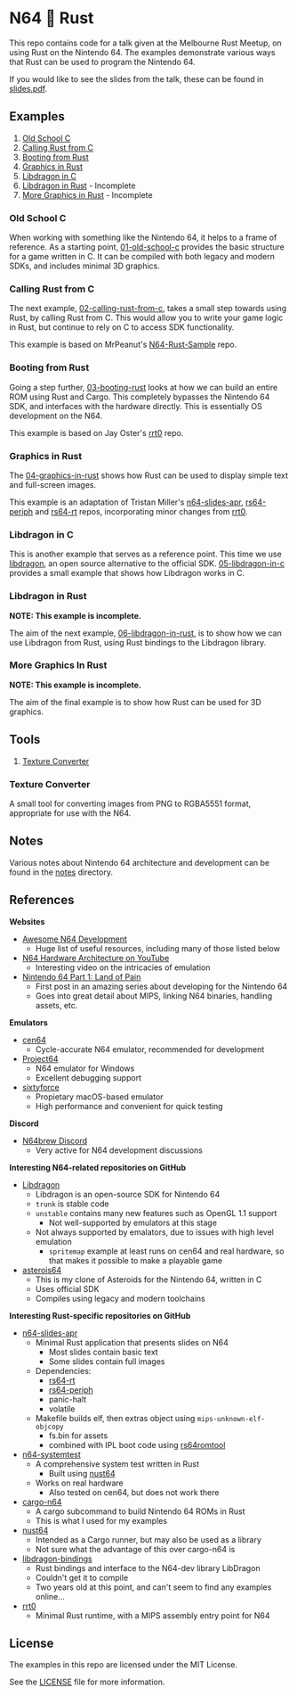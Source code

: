 # N64 💛 Rust

This repo contains code for a talk given at the Melbourne Rust Meetup, on using Rust on the Nintendo 64. The examples demonstrate various ways that Rust can be used to program the Nintendo 64.

If you would like to see the slides from the talk, these can be found in [slides.pdf](./slides.pdf).

## Examples

1. [Old School C](#old-school-c)
2. [Calling Rust from C](#calling-rust-from-c)
3. [Booting from Rust](#booting-from-rust)
4. [Graphics in Rust](#graphics-in-rust)
5. [Libdragon in C](#libdragon-in-c)
6. [Libdragon in Rust](#libdragon-in-rust) - Incomplete
7. [More Graphics in Rust](#more-graphics-in-rust) - Incomplete

### Old School C

When working with something like the Nintendo 64, it helps to a frame of reference. As a starting point, [01-old-school-c](./examples/01-old-school-c/) provides the basic structure for a game written in C. It can be compiled with both legacy and modern SDKs, and includes minimal 3D graphics.

### Calling Rust from C

The next example, [02-calling-rust-from-c](./examples/02-calling-rust-from-c/), takes a small step towards using Rust, by calling Rust from C. This would allow you to write your game logic in Rust, but continue to rely on C to access SDK functionality.

This example is based on MrPeanut's [N64-Rust-Sample](https://github.com/Mr-Pnut/N64-Rust-Sample) repo.

### Booting from Rust

Going a step further, [03-booting-rust](./examples/03-booting-rust/) looks at how we can build an entire ROM using Rust and Cargo. This completely bypasses the Nintendo 64 SDK, and interfaces with the hardware directly. This is essentially OS development on the N64.

This example is based on Jay Oster's [rrt0](https://github.com/rust-console/rrt0) repo.

### Graphics in Rust

The [04-graphics-in-rust](./examples/04-graphics-in-rust) shows how Rust can be used to display simple text and full-screen images.

This example is an adaptation of Tristan Miller's [n64-slides-apr](https://github.com/monocasa/n64-slides-apr), [rs64-periph](https://github.com/monocasa/rs64-periph) and [rs64-rt](https://github.com/monocasa/rs64-rt) repos, incorporating minor changes from [rrt0](https://github.com/rust-console/rrt0).

### Libdragon in C

This is another example that serves as a reference point. This time we use [libdragon](https://github.com/DragonMinded/libdragon), an open source alternative to the official SDK. [05-libdragon-in-c](./examples/05-libdragon-in-c/) provides a small example that shows how Libdragon works in C.

### Libdragon in Rust

**NOTE: This example is incomplete.**

The aim of the next example, [06-libdragon-in-rust](./examples/06-libdragon-in-rust/), is to show how we can use Libdragon from Rust, using Rust bindings to the Libdragon library.

### More Graphics In Rust

**NOTE: This example is incomplete.**

The aim of the final example is to show how Rust can be used for 3D graphics.

## Tools

1. [Texture Converter](#texture-converter)

### Texture Converter

A small tool for converting images from PNG to RGBA5551 format, appropriate for use with the N64.

## Notes

Various notes about Nintendo 64 architecture and development can be found in the [notes](./notes) directory.

## References

**Websites**

* [Awesome N64 Development](https://n64.dev/)
  * Huge list of useful resources, including many of those listed below
* [N64 Hardware Architecture on YouTube](https://www.youtube.com/watch?v=U2uuH_ICRks)
  * Interesting video on the intricacies of emulation
* [Nintendo 64 Part 1: Land of Pain](https://www.moria.us/blog/2020/10/n64-part1-land-of-pain)
  * First post in an amazing series about developing for the Nintendo 64
  * Goes into great detail about MIPS, linking N64 binaries, handling assets, etc.

**Emulators**

* [cen64](https://github.com/n64dev/cen64)
  * Cycle-accurate N64 emulator, recommended for development
* [Project64](https://github.com/project64/project64)
  * N64 emulator for Windows
  * Excellent debugging support
* [sixtyforce](https://sixtyforce.com/)
  * Propietary macOS-based emulator
  * High performance and convenient for quick testing

**Discord**

* [N64brew Discord](https://discord.gg/WqFgNWf)
  * Very active for N64 development discussions

**Interesting N64-related repositories on GitHub**

* [Libdragon](https://github.com/DragonMinded/libdragon)
  * Libdragon is an open-source SDK for Nintendo 64
  * `trunk` is stable code
  * `unstable` contains many new features such as OpenGL 1.1 support
    * Not well-supported by emulators at this stage
  * Not always supported by emalators, due to issues with high level emulation
    * `spritemap` example at least runs on cen64 and real hardware, so that makes it possible to make a playable game
* [asterois64](https://github.com/tristanpenman/asteroids64)
  * This is my clone of Asteroids for the Nintendo 64, written in C
  * Uses official SDK
  * Compiles using legacy and modern toolchains

**Interesting Rust-specific repositories on GitHub**

* [n64-slides-apr](https://github.com/monocasa/n64-slides-apr)
  * Minimal Rust application that presents slides on N64
    * Most slides contain basic text
    * Some slides contain full images
  * Dependencies:
    * [rs64-rt](https://github.com/monocasa/rs64-rt)
    * [rs64-periph](https://github.com/monocasa/rs64-periph)
    * panic-halt
    * volatile
  * Makefile builds elf, then extras object using `mips-unknown-elf-objcopy`
    * fs.bin for assets
    * combined with IPL boot code using [rs64romtool](https://github.com/monocasa/rs64romtool)
* [n64-systemtest](https://github.com/lemmy-64/n64-systemtest)
  * A comprehensive system test written in Rust
    * Built using [nust64](https://github.com/rust-n64/nust64)
  * Works on real hardware
    * Also tested on cen64, but does not work there
* [cargo-n64](https://github.com/rust-console/cargo-n64)
  * A cargo subcommand to build Nintendo 64 ROMs in Rust
  * This is what I used for my examples
* [nust64](https://github.com/rust-n64/nust64)
  * Intended as a Cargo runner, but may also be used as a library
  * Not sure what the advantage of this over cargo-n64 is
* [libdragon-bindings](https://github.com/DagothBob/libdragon-bindings)
  * Rust bindings and interface to the N64-dev library LibDragon
  * Couldn't get it to compile
  * Two years old at this point, and can't seem to find any examples online...
* [rrt0](https://github.com/rust-console/rrt0)
  * Minimal Rust runtime, with a MIPS assembly entry point for N64

## License

The examples in this repo are licensed under the MIT License.

See the [LICENSE](./LICENSE) file for more information.
